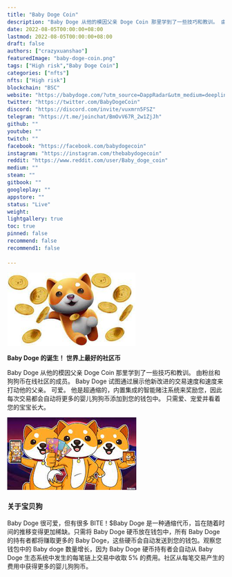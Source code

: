 ```yaml
---
title: "Baby Doge Coin"
description: "Baby Doge 从他的模因父亲 Doge Coin 那里学到了一些技巧和教训。 由 Doge Coin 在线社区的粉丝和成员创造的新加密货币。 "
date: 2022-08-05T00:00:00+08:00
lastmod: 2022-08-05T00:00:00+08:00
draft: false
authors: ["crazyxuanshao"]
featuredImage: "baby-doge-coin.png"
tags: ["High risk","Baby Doge Coin"]
categories: ["nfts"]
nfts: ["High risk"]
blockchain: "BSC"
website: "https://babydoge.com/?utm_source=DappRadar&utm_medium=deeplink&utm_campaign=visit-website"
twitter: "https://twitter.com/BabyDogeCoin"
discord: "https://discord.com/invite/vuxmrn5FSZ"
telegram: "https://t.me/joinchat/BmOvV67R_2w1ZjJh"
github: ""
youtube: ""
twitch: ""
facebook: "https://facebook.com/babydogecoin"
instagram: "https://instagram.com/thebabydogecoin"
reddit: "https://www.reddit.com/user/Baby_doge_coin"
medium: ""
steam: ""
gitbook: ""
googleplay: ""
appstore: ""
status: "Live"
weight: 
lightgallery: true
toc: true
pinned: false
recommend: false
recommend1: false

---
```


![aaa](aaa.png)

<p><strong>Baby Doge 的诞生！</strong> <strong>世界上最好的社区币</strong></p>
<p>Baby Doge 从他的模因父亲 Doge Coin 那里学到了一些技巧和教训。 由粉丝和 狗狗币在线社区的成员。 Baby Doge 试图通过展示他新改进的交易速度和速度来打动他的父亲。 可爱。 他是超通缩的，内置集成的智能赌注系统来奖励您，因此每次交易都会自动将更多的婴儿狗狗币添加到您的钱包中。 只需爱、宠爱并看着您的宝宝长大。</p>



![qqq](qqq.png)

### 关于宝贝狗

Baby Doge 很可爱，但有很多 BITE！$Baby Doge 是一种通缩代币，旨在随着时间的推移变得更加稀缺。只需将 Baby Doge 硬币放在钱包中，所有 Baby Doge 的持有者都将赚取更多的 Baby Doge，这些硬币会自动发送到您的钱包。观察您钱包中的 Baby doge 数量增长，因为 Baby Doge 硬币持有者会自动从 Baby Doge 生态系统中发生的每笔链上交易中收取 5% 的费用。社区从每笔交易产生的费用中获得更多的婴儿狗狗币。